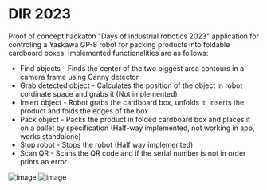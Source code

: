 # DIR 2023

Proof of concept hackaton "Days of industrial robotics 2023" application for controling a Yaskawa GP-8 robot for packing products into foldable cardboard boxes. Implemented functionalities are as follows:

* Find objects - Finds the center of the two biggest area contours in a camera frame using Canny detector
* Grab detected object - Calculates the position of the object in robot cordinate space and grabs it (Not implemented)
* Insert object - Robot grabs the cardboard box, unfolds it, inserts the product and folds the edges of the box
* Pack object - Packs the product in folded cardboard box and places it on a pallet by specification (Half-way implemented, not working in app, works standalone)
* Stop robot - Stops the robot (Half way implemented)
* Scan QR - Scans the QR code and if the serial number is not in order prints an error

![image](https://github.com/Timotej979/DIR2023/docs/assets/robot1.jpg)
![image](https://github.com/Timotej979/DIR2023/docs/assets/robot2.jpg)
